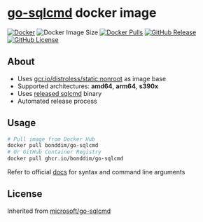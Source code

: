 # [go-sqlcmd](https://github.com/microsoft/go-sqlcmd) docker image

[![Docker](https://github.com/bonddim/go-sqlcmd/actions/workflows/docker.yaml/badge.svg?event=release)](https://github.com/bonddim/go-sqlcmd/actions/workflows/docker.yaml)
![Docker Image Size](https://img.shields.io/docker/image-size/bonddim/go-sqlcmd)
[![Docker Pulls](https://img.shields.io/docker/pulls/bonddim/go-sqlcmd)](https://hub.docker.com/r/bonddim/go-sqlcmd)
[![GitHub Release](https://img.shields.io/github/v/release/bonddim/go-sqlcmd)](https://github.com/bonddim/go-sqlcmd/releases/latest)
[![GitHub License](https://img.shields.io/github/license/bonddim/go-sqlcmd)](https://github.com/bonddim/go-sqlcmd?tab=MIT-1-ov-file)

## About

- Uses [gcr.io/distroless/static:nonroot](https://github.com/GoogleContainerTools/distroless) as image base
- Supported architectures: **amd64**, **arm64**, **s390x**
- Uses [released sqlcmd](https://github.com/microsoft/go-sqlcmd/releases) binary
- Automated release process

## Usage

```bash
# Pull image from Docker Hub
docker pull bonddim/go-sqlcmd
# Or GitHub Container Registry
docker pull ghcr.io/bonddim/go-sqlcmd
```

Refer to official [docs](https://docs.microsoft.com/sql/tools/go-sqlcmd-utility) for syntax and command line arguments

## License

Inherited from [microsoft/go-sqlcmd](https://github.com/microsoft/go-sqlcmd?tab=MIT-1-ov-file)
